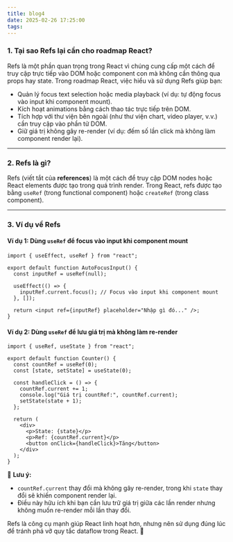 ```yaml
---
title: blog4
date: 2025-02-26 17:25:00
tags:
---
```

### 1. **Tại sao Refs lại cần cho roadmap React?**  
Refs là một phần quan trọng trong React vì chúng cung cấp một cách để truy cập trực tiếp vào DOM hoặc component con mà không cần thông qua props hay state. Trong roadmap React, việc hiểu và sử dụng Refs giúp bạn:  

- Quản lý focus text selection hoặc media playback (ví dụ: tự động focus vào input khi component mount).  
- Kích hoạt animations bằng cách thao tác trực tiếp trên DOM.  
- Tích hợp với thư viện bên ngoài (như thư viện chart, video player, v.v.) cần truy cập vào phần tử DOM.  
- Giữ giá trị không gây re-render (ví dụ: đếm số lần click mà không làm component render lại).  

---

### 2. **Refs là gì?**  
Refs (viết tắt của **references**) là một cách để truy cập DOM nodes hoặc React elements được tạo trong quá trình render. Trong React, refs được tạo bằng `useRef` (trong functional component) hoặc `createRef` (trong class component).  

---

### 3. **Ví dụ về Refs**  

#### **Ví dụ 1: Dùng `useRef` để focus vào input khi component mount**
```tsx
import { useEffect, useRef } from "react";

export default function AutoFocusInput() {
  const inputRef = useRef(null);

  useEffect(() => {
    inputRef.current.focus(); // Focus vào input khi component mount
  }, []);

  return <input ref={inputRef} placeholder="Nhập gì đó..." />;
}
```

#### **Ví dụ 2: Dùng `useRef` để lưu giá trị mà không làm re-render**
```tsx
import { useRef, useState } from "react";

export default function Counter() {
  const countRef = useRef(0);
  const [state, setState] = useState(0);

  const handleClick = () => {
    countRef.current += 1;
    console.log("Giá trị countRef:", countRef.current);
    setState(state + 1);
  };

  return (
    <div>
      <p>State: {state}</p>
      <p>Ref: {countRef.current}</p>
      <button onClick={handleClick}>Tăng</button>
    </div>
  );
}
```
📌 **Lưu ý:**  
- `countRef.current` thay đổi mà không gây re-render, trong khi `state` thay đổi sẽ khiến component render lại.  
- Điều này hữu ích khi bạn cần lưu trữ giá trị giữa các lần render nhưng không muốn re-render mỗi lần thay đổi.  

Refs là công cụ mạnh giúp React linh hoạt hơn, nhưng nên sử dụng đúng lúc để tránh phá vỡ quy tắc dataflow trong React. 🚀